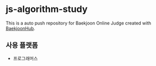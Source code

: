 # js-algorithm-study

This is a auto push repository for Baekjoon Online Judge created with [BaekjoonHub](https://github.com/BaekjoonHub/BaekjoonHub).

## 사용 플랫폼

- 프로그래머스
